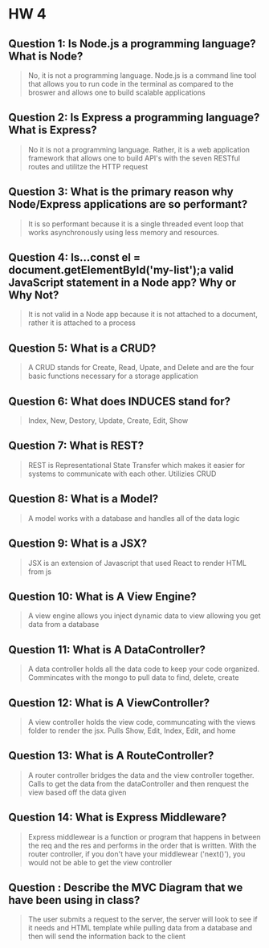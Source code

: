 # HW 4

## Question 1: **Is Node.js a programming language? What is Node?**
>No, it is not a programming language. Node.js is a command line tool that allows you to run code in the terminal as compared to the broswer and allows one to build scalable applications

## Question 2: **Is Express a programming language? What is Express?**
>No it is not a programming language. Rather, it is a web application framework that allows one to build API's with the seven RESTful routes and utilitze the HTTP request

## Question 3: **What is the primary reason why Node/Express applications are so performant?**
> It is so performant because it is a single threaded event loop that works asynchronously using less memory and resources. 

## Question 4: **Is...const el = document.getElementById('my-list');a valid JavaScript statement in a Node app? Why or Why Not?**
> It is not valid in a Node app because it is not attached to a document, rather it is attached to a process

## Question 5: **What is a CRUD?**
> A CRUD stands for Create, Read, Upate, and Delete and are the four basic functions necessary for a storage application

## Question 6: **What does INDUCES stand for?**
> Index, New, Destory, Update, Create, Edit, Show

## Question 7: **What is REST?**
>REST is Representational State Transfer which makes it easier for systems to communicate with each other. Utilizies CRUD

## Question 8: **What is a Model?**
> A model works with a database and handles all of the data logic

## Question 9: **What is a JSX?**
>JSX is an extension of Javascript that used React to render HTML from js

## Question 10: **What is A View Engine?**
>A view engine allows you inject dynamic data to view allowing you get data from a database

## Question 11: **What is A DataController?**
> A data controller holds all the data code to keep your code organized. Commincates with the mongo to pull data to find, delete, create

## Question 12: **What is A ViewController?**
>A view controller holds the view code, communcating with the views folder to render the jsx. Pulls Show, Edit, Index, Edit, and home

## Question 13: **What is A RouteController?**
>A router controller bridges the data and the view controller together. Calls to get the data from the dataController and then renquest the view based off the data given

## Question 14: **What is Express Middleware?**
> Express middlewear is a function or program that happens in between the req and the res and performs in the order that is written. With the router controller, if you don't have your middlewear ('next()'), you would not be able to get the view controller

## Question : **Describe the MVC Diagram that we have been using in class?**
> The user submits a request to the server, the server will look to see if it needs and HTML template while pulling data from a database and then will send the information back to the client